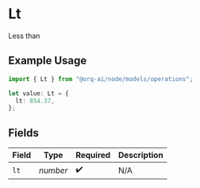 # Lt

Less than

## Example Usage

```typescript
import { Lt } from "@orq-ai/node/models/operations";

let value: Lt = {
  lt: 854.37,
};
```

## Fields

| Field              | Type               | Required           | Description        |
| ------------------ | ------------------ | ------------------ | ------------------ |
| `lt`               | *number*           | :heavy_check_mark: | N/A                |